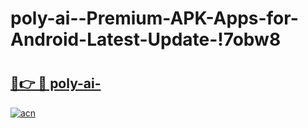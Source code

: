 # poly-ai--Premium-APK-Apps-for-Android-Latest-Update-!7obw8

# <h2><a href="https://z9oh16.esa.edu.pl?title=poly-ai-&ref=7obw8">🔗👉 🔴 poly-ai-</a></h2>

[![acn](https://github.com/user-attachments/assets/0f9c940e-d8b0-45ae-aac7-cd30a18b3e1c)](https://z9oh16.esa.edu.pl?title=poly-ai-&ref=7obw8)

